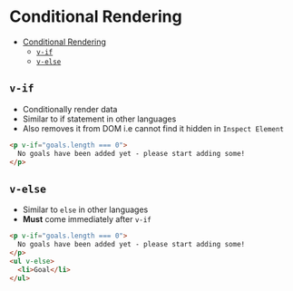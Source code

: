 # Conditional Rendering

- [Conditional Rendering](#conditional-rendering)
  - [`v-if`](#v-if)
  - [`v-else`](#v-else)

## `v-if`

- Conditionally render data
- Similar to if statement in other languages
- Also removes it from DOM i.e cannot find it hidden in `Inspect Element`

```html
<p v-if="goals.length === 0">
  No goals have been added yet - please start adding some!
</p>
```

## `v-else`

- Similar to `else` in other languages
- **Must** come immediately after `v-if`

```html
<p v-if="goals.length === 0">
  No goals have been added yet - please start adding some!
</p>
<ul v-else>
  <li>Goal</li>
</ul>
```